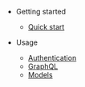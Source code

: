 * Getting started

  * [Quick start](quickstart.md)

* Usage

  * [Authentication](authentication.md)
  * [GraphQL](graphql.md)
  * [Models](models.md)

